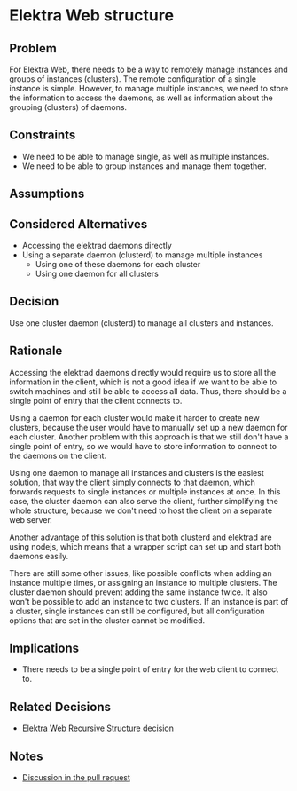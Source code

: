 # Elektra Web structure

## Problem

For Elektra Web, there needs to be a way to remotely manage instances and groups
of instances (clusters). The remote configuration of a single instance is
simple. However, to manage multiple instances, we need to store the information
to access the daemons, as well as information about the grouping (clusters) of
daemons.

## Constraints

- We need to be able to manage single, as well as multiple instances.
- We need to be able to group instances and manage them together.

## Assumptions

## Considered Alternatives

- Accessing the elektrad daemons directly
- Using a separate daemon (clusterd) to manage multiple instances
  - Using one of these daemons for each cluster
  - Using one daemon for all clusters

## Decision

Use one cluster daemon (clusterd) to manage all clusters and instances.

## Rationale

Accessing the elektrad daemons directly would require us to store all the
information in the client, which is not a good idea if we want to be able to
switch machines and still be able to access all data. Thus, there should be a
single point of entry that the client connects to.

Using a daemon for each cluster would make it harder to create new clusters,
because the user would have to manually set up a new daemon for each cluster.
Another problem with this approach is that we still don't have a single point of
entry, so we would have to store information to connect to the daemons on the
client.

Using one daemon to manage all instances and clusters is the easiest solution,
that way the client simply connects to that daemon, which forwards requests to
single instances or multiple instances at once. In this case, the cluster daemon
can also serve the client, further simplifying the whole structure, because we
don't need to host the client on a separate web server.

Another advantage of this solution is that both clusterd and elektrad are using
nodejs, which means that a wrapper script can set up and start both daemons
easily.

There are still some other issues, like possible conflicts when adding an
instance multiple times, or assigning an instance to multiple clusters. The
cluster daemon should prevent adding the same instance twice. It also won't be
possible to add an instance to two clusters. If an instance is part of a
cluster, single instances can still be configured, but all configuration options
that are set in the cluster cannot be modified.

## Implications

- There needs to be a single point of entry for the web client to connect to.

## Related Decisions

- [Elektra Web Recursive Structure decision](elektra_web_recursive.md)

## Notes

- [Discussion in the pull request](https://github.com/ElektraInitiative/libelektra/pull/1173)
